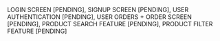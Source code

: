 LOGIN SCREEN [PENDING],
SIGNUP SCREEN [PENDING],
USER AUTHENTICATION [PENDING],
USER ORDERS + ORDER SCREEN [PENDING],
PRODUCT SEARCH FEATURE [PENDING],
PRODUCT FILTER FEATURE [PENDING]
